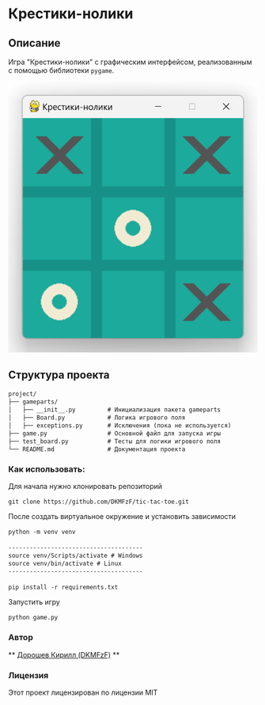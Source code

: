 # Крестики-нолики

## Описание

Игра "Крестики-нолики" с графическим интерфейсом, реализованным с помощью библиотеки `pygame`.

![Game Screenshot](./game_screenshot.png)

## Структура проекта

```plaintext
project/
├── gameparts/
│   ├── __init__.py         # Инициализация пакета gameparts
│   ├── Board.py            # Логика игрового поля
│   ├── exceptions.py       # Исключения (пока не используется)
├── game.py                 # Основной файл для запуска игры
├── test_board.py           # Тесты для логики игрового поля
└── README.md               # Документация проекта
```


### Как использовать:

Для начала нужно клонировать репозиторий
```
git clone https://github.com/DKMFzF/tic-tac-toe.git
```

После создать виртуальное окружение и установить зависимости
```
python -m venv venv

--------------------------------------
source venv/Scripts/activate # Windows
source venv/bin/activate # Linux
--------------------------------------

pip install -r requirements.txt
```

Запустить игру
```
python game.py
```

### Автор  
** [Дорошев Кирилл (DKMFzF)](https://vk.com/dkmfzf ) **

### Лицензия

Этот проект лицензирован по лицензии MIT
